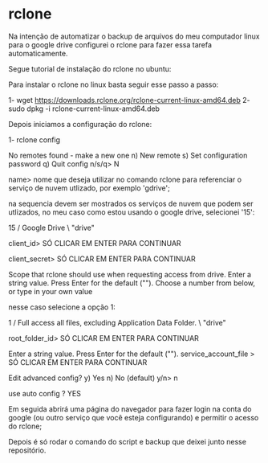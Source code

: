 # rclone
Na intenção de automatizar o backup de arquivos do meu computador linux para o google drive configurei o rclone para fazer essa tarefa automaticamente.


Segue tutorial de instalação do rclone no ubuntu:

Para instalar o rclone no linux basta seguir esse passo a passo:

1- wget https://downloads.rclone.org/rclone-current-linux-amd64.deb
2- sudo dpkg -i rclone-current-linux-amd64.deb

Depois iniciamos a configuração do rclone:

1- rclone config


No remotes found - make a new one
n) New remote
s) Set configuration password
q) Quit config
n/s/q>  N

name> nome que deseja utilizar no comando rclone para referenciar o serviço de nuvem utlizado, por exemplo 'gdrive';

na sequencia devem ser mostrados os serviços de nuvem que podem ser utlizados, no meu caso como estou usando o google drive, selecionei '15':

15 / Google Drive
   \ "drive"

client_id> SÓ CLICAR EM ENTER PARA CONTINUAR

client_secret> SÓ CLICAR EM ENTER PARA CONTINUAR


Scope that rclone should use when requesting access from drive.
Enter a string value. Press Enter for the default ("").
Choose a number from below, or type in your own value

nesse caso selecione a opção 1:

 1 / Full access all files, excluding Application Data Folder.
   \ "drive"

root_folder_id> SÓ CLICAR EM ENTER PARA CONTINUAR

Enter a string value. Press Enter for the default ("").
service_account_file > SÓ CLICAR EM ENTER PARA CONTINUAR


Edit advanced config?
y) Yes
n) No (default)
y/n> n


use auto config ? YES


Em seguida abrirá uma página do navegador para fazer login na conta do google (ou outro serviço que você esteja configurando) e permitir o acesso do rclone;

Depois é só rodar o comando do script e backup que deixei junto nesse repositório.

